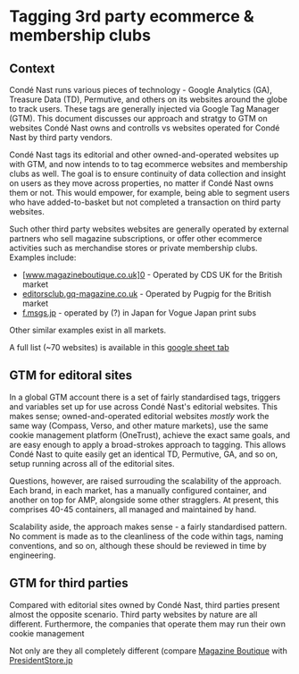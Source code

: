 # Tagging 3rd party ecommerce & membership clubs

## Context

Condé Nast runs various pieces of technology - Google Analytics (GA), Treasure Data (TD), Permutive, and
others on its websites around the globe to track users. These tags are generally injected via Google Tag
Manager (GTM). This document discusses our approach and stratgy to GTM on websites Condé Nast owns and
controlls vs websites operated for Condé Nast by third party vendors.

Condé Nast tags its editorial and other owned-and-operated websites up with GTM, and now intends to to tag
ecommerce websites and membership clubs as well. The goal is to ensure continuity of data collection and insight
on users as they move across properties, no matter if Condé Nast owns them or not. This would empower,
for example, being able to segment users who have added-to-basket but not completed a transaction on third
party websites.

Such other third party websites websites are generally operated by external partners who sell magazine 
subscriptions, or offer other ecommerce activities such as merchandise stores or private membership clubs.
Examples include:

- [www.magazineboutique.co.uk]0 - Operated by CDS UK for the British market
- [editorsclub.gq-magazine.co.uk](https://editorsclub.gq-magazine.co.uk) - Operated by Pugpig for the British market
- [f.msgs.jp](https://f.msgs.jp/webapp/form/16237_nay_596/index.do?code=lp_member&_ga=2.6397490.1635249738.1599243470-1948917294.1592946764) - operated by (?) in Japan for Vogue Japan print subs

Other similar examples exist in all markets.

A full list (~70 websites) is available in this [google sheet tab](https://docs.google.com/spreadsheets/d/1MK9H4kmnazwfd0qMUHMlosEm5fT7xHm2wuGiIH1vbgk/edit?ts=5f452e60#gid=1665694749)

## GTM for editoral sites

In a global GTM account there is a set of fairly standardised tags, triggers and variables set up for use
across Condé Nast's editorial websites. This makes sense; owned-and-operated editorial websites _mostly_ work
the same way (Compass, Verso, and other mature markets), use the same cookie management platform (OneTrust),
achieve the exact same goals, and are easy enough to  apply a broad-strokes approach to tagging. This allows
Condé Nast to quite easily get an identical TD, Permutive, GA, and so on, setup running across all of the
editorial sites.

Questions, however, are raised surrouding the scalability of the approach. Each brand, in each market, has a
manually configured container, and another on top for AMP, alongside some other stragglers. At present, this
comprises 40-45 containers, all managed and maintained by hand.

Scalability aside, the approach makes sense - a fairly standardised pattern. No comment is made as to the cleanliness
of the code within tags, naming conventions, and so on, although these should be reviewed in time by engineering.

## GTM for third parties

Compared with editorial sites owned by Condé Nast, third parties present almost the opposite scenario. Third party
websites by nature are all different. Furthermore, the companies that operate them may run their own cookie 
management 

Not only are they all completely different (compare [Magazine Boutique](https://www.magazineboutique.co.uk) with
[PresidentStore.jp](https://presidentstore.jp/cart_index.html?request=insert&item_cd=GQ01NRG)
